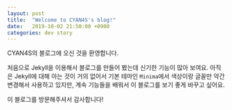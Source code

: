 ```yaml
---
layout: post
title:  "Welcome to CYAN4S's blog!"
date:   2019-10-02 21:50:00 +0900
categories: dev story
---
```

CYAN4S의 블로그에 오신 것을 환영합니다. 

처음으로 Jekyll을 이용해서 블로그를 만들어 봤는데 신기한 기능이 많아 보여요. 아직은 Jekyll에 대해 아는 것이 거의 없어서 기본 테마인 `Minima`에서 색상이랑 글꼴만 약간 변경해서 사용하고 있지만, 계속 기능들을 배워서 이 블로그를 보기 좋게 바꾸고 싶어요.

이 블로그를 방문해주셔서 감사합니다!